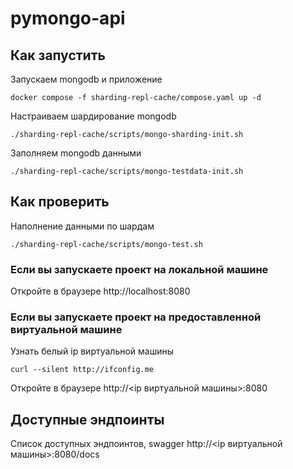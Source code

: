 # pymongo-api

## Как запустить

Запускаем mongodb и приложение

```shell
docker compose -f sharding-repl-cache/compose.yaml up -d
```

Настраиваем шардирование mongodb

```shell
./sharding-repl-cache/scripts/mongo-sharding-init.sh
```

Заполняем mongodb данными

```shell
./sharding-repl-cache/scripts/mongo-testdata-init.sh
```

## Как проверить

Наполнение данными по шардам

```shell
./sharding-repl-cache/scripts/mongo-test.sh
```

### Если вы запускаете проект на локальной машине

Откройте в браузере http://localhost:8080

### Если вы запускаете проект на предоставленной виртуальной машине

Узнать белый ip виртуальной машины

```shell
curl --silent http://ifconfig.me
```

Откройте в браузере http://<ip виртуальной машины>:8080

## Доступные эндпоинты

Список доступных эндпоинтов, swagger http://<ip виртуальной машины>:8080/docs
